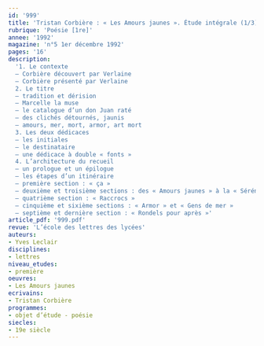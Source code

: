 ```yaml
---
id: '999'
title: 'Tristan Corbière : « Les Amours jaunes ». Étude intégrale (1/3)'
rubrique: 'Poésie [1re]'
annee: '1992'
magazine: 'n°5 1er décembre 1992'
pages: '16'
description: 
  '1. Le contexte
  – Corbière découvert par Verlaine
  – Corbière présenté par Verlaine
  2. Le titre
  – tradition et dérision
  – Marcelle la muse
  – le catalogue d’un don Juan raté
  – des clichés détournés, jaunis
  – amours, mer, mort, armor, art mort
  3. Les deux dédicaces
  – les initiales
  – le destinataire
  – une dédicace à double « fonts »
  4. L’architecture du recueil
  – un prologue et un épilogue
  – les étapes d’un itinéraire
  – première section : « ça »
  – deuxième et troisième sections : des « Amours jaunes » à la « Sérénade des sérénades »
  – quatrième section : « Raccrocs »
  – cinquième et sixième sections : « Armor » et « Gens de mer »
  – septième et dernière section : « Rondels pour après »'
article_pdf: '999.pdf'
revue: 'L’école des lettres des lycées'
auteurs:
- Yves Leclair
disciplines:
- lettres
niveau_etudes:
- première
oeuvres:
- Les Amours jaunes
ecrivains:
- Tristan Corbière
programmes:
- objet d’étude - poésie
siecles:
- 19e siècle
---
```

